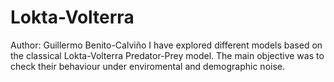 # Lokta-Volterra
Author: Guillermo Benito-Calviño
I have explored different models based on the classical Lokta-Volterra Predator-Prey model. The main objective was to check their behaviour under enviromental and demographic noise.
